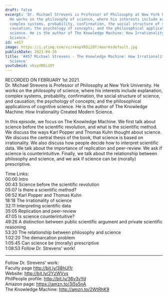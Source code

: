 ```yaml
---
draft: false
excerpt: 'Dr. Michael Strevens is Professor of Philosophy at New York University.
  He works on the philosophy of science, where his interests include explanation,
  complex systems, probability, confirmation, the social structure of science, and
  causation; the psychology of concepts; and the philosophical applications of cognitive
  science. He is the author of The Knowledge Machine: How Irrationality Created Modern
  Science.'
id: e457
image: https://i.ytimg.com/vi/xkvpYRDi2OY/maxresdefault.jpg
publishDate: 2021-04-16
title: '#457 Michael Strevens - The Knowledge Machine: How Irrationality Created Modern
  Science'
youtubeid: xkvpYRDi2OY
---
```

RECORDED ON FEBRUARY 1st 2021.  
Dr. Michael Strevens is Professor of Philosophy at New York University. He works on the philosophy of science, where his interests include explanation, complex systems, probability, confirmation, the social structure of science, and causation; the psychology of concepts; and the philosophical applications of cognitive science. He is the author of The Knowledge Machine: How Irrationality Created Modern Science.

In this episode, we focus on The Knowledge Machine. We first talk about science before the scientific revolution, and what is the scientific method. We discuss the ways Karl Popper and Thomas Kuhn thought about science. We discuss the central thesis of the book, that science is based on irrationality. We also discuss how people decide how to interpret scientific data. We talk about the importance of replication and peer-review. We ask if science is counterintuitive. Finally, we talk about the relationship between philosophy and science, and we ask if science can be (morally) prescriptive.

Time Links:  
00:00 Intro  
00:43  Science before the scientific revolution  
05:07  Is there a scientific method?  
06:52  Karl Popper and Thomas Kuhn  
18:18  The irrationality of science  
32:11  Interpreting scientific data  
35:05  Replication and peer-review  
47:05  Is science counterintuitive?  
49:26  A distinction between public scientific argument and private scientific reasoning  
53:20  The relationship between philosophy and science  
1:02:20  The demarcation problem  
1:05:45  Can science be (morally) prescriptive  
1:08:53  Follow Dr. Strevens’ work!

---

Follow Dr. Strevens’ work:  
Faculty page http://bit.ly/38hUl1r  
Website: http://bit.ly/2YzWVvs  
PhilPeople profile: http://bit.ly/36v3vYd  
Amazon page: https://amzn.to/3j5s5nA  
The Knowledge Machine: http://amzn.to/2WtRhK9
